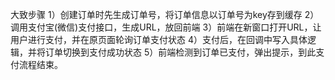 
大致步骤
1）创建订单时先生成订单号，将订单信息以订单号为key存到缓存
2）调用支付宝(微信)支付接口，生成URL，放回前端
3）前端在新窗口打开URL，让用户进行支付，并在原页面轮询订单支付状态
4）支付后，在回调中写入具体逻辑，并将订单切换到支付成功状态
5）前端检测到订单已支付，弹出提示，到此支付流程结束。
